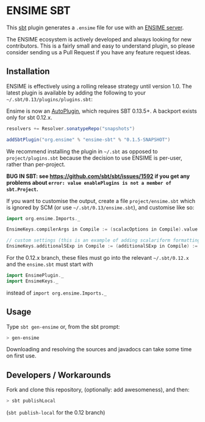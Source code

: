 # ENSIME SBT

This [sbt](http://github.com/sbt/sbt) plugin generates a `.ensime` file for use with an [ENSIME server](http://github.com/ensime/ensime-server).

The ENSIME ecosystem is actively developed and always looking for new
contributors. This is a fairly small and easy to understand plugin, so
please consider sending us a Pull Request if you have any feature
request ideas.

## Installation

ENSIME is effectively using a rolling release strategy until version
1.0. The latest plugin is available by adding the following
to your `~/.sbt/0.13/plugins/plugins.sbt`:

Ensime is now an [AutoPlugin](http://www.scala-sbt.org/release/docs/Plugins.html#Creating+an+auto+plugin), which requires SBT 0.13.5+. A backport exists only for sbt 0.12.x.

```scala
resolvers += Resolver.sonatypeRepo("snapshots")

addSbtPlugin("org.ensime" % "ensime-sbt" % "0.1.5-SNAPSHOT")
```

We recommend installing the plugin in `~/.sbt` as opposed to
`project/plugins.sbt` because the decision to use ENSIME is per-user,
rather than per-project.


**BUG IN SBT: see https://github.com/sbt/sbt/issues/1592 if you get any problems about `error: value enablePlugins is not a member of sbt.Project`.**


If you want to customise the output, create a file `project/ensime.sbt`
which is ignored by SCM (or use `~/.sbt/0.13/ensime.sbt`), and customise
like so:

```scala
import org.ensime.Imports._

EnsimeKeys.compilerArgs in Compile := (scalacOptions in Compile).value ++ Seq("-Ywarn-dead-code", "-Ywarn-shadowing")

// custom settings (this is an example of adding scalariform formatting preferences):
EnsimeKeys.additionalSExp in Compile := (additionalSExp in Compile) := ":custom-key custom-value"
```

For the 0.12.x branch, these files must go into the relevant `~/.sbt/0.12.x` and the `ensime.sbt` must start with

```scala
import EnsimePlugin._
import EnsimeKeys._
```

instead of `import org.ensime.Imports._`


## Usage

Type `sbt gen-ensime` or, from the sbt prompt:

```bash
> gen-ensime
```

Downloading and resolving the sources and javadocs can take some time on first use.

## Developers / Workarounds

Fork and clone this repository, (optionally: add awesomeness), and
then:

```bash
> sbt publishLocal
```

(`sbt publish-local` for the 0.12 branch)
